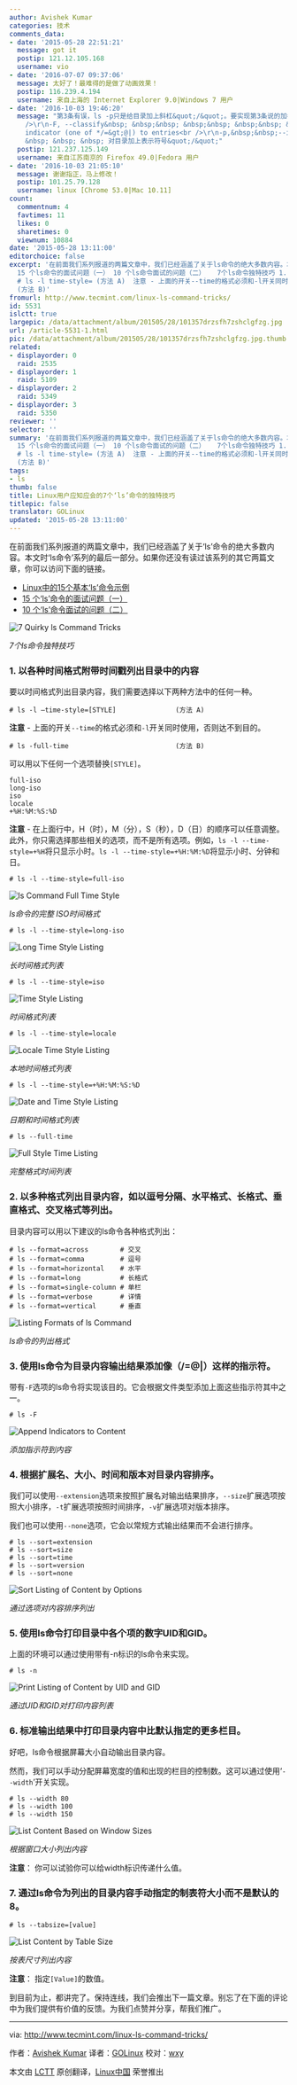 ```yaml
---
author: Avishek Kumar
categories: 技术
comments_data:
- date: '2015-05-28 22:51:21'
  message: got it
  postip: 121.12.105.168
  username: vio
- date: '2016-07-07 09:37:06'
  message: 太好了！最难得的是做了动画效果！
  postip: 116.239.4.194
  username: 来自上海的 Internet Explorer 9.0|Windows 7 用户
- date: '2016-10-03 19:46:20'
  message: "第3条有误，ls -p只是给目录加上斜杠&quot;/&quot;。要实现第3条说的加各种符号应该是ls -F。搬运一下ls --help&nbsp;&nbsp;#有的是中文有的是英文看起来不太统一哈<br
    />\r\n-F, --classify&nbsp; &nbsp;&nbsp; &nbsp;&nbsp; &nbsp;&nbsp; &nbsp; append
    indicator (one of */=&gt;@|) to entries<br />\r\n-p,&nbsp;&nbsp;--indicator-style=slash&nbsp;
    &nbsp; &nbsp; &nbsp; 对目录加上表示符号&quot;/&quot;"
  postip: 121.237.125.149
  username: 来自江苏南京的 Firefox 49.0|Fedora 用户
- date: '2016-10-03 21:05:10'
  message: 谢谢指正，马上修改！
  postip: 101.25.79.128
  username: linux [Chrome 53.0|Mac 10.11]
count:
  commentnum: 4
  favtimes: 11
  likes: 0
  sharetimes: 0
  viewnum: 10884
date: '2015-05-28 13:11:00'
editorchoice: false
excerpt: '在前面我们系列报道的两篇文章中，我们已经涵盖了关于ls命令的绝大多数内容。本文时ls命令系列的最后一部分。如果你还没有读过该系列的其它两篇文章，你可以访问下面的链接。  Linux中的15个基本ls命令示例
  15 个ls命令的面试问题（一） 10 个ls命令面试的问题（二）   7个ls命令独特技巧 1. 以各种时间格式附带时间戳列出目录中的内容 要以时间格式列出目录内容，我们需要选择以下两种方法中的任何一种。
  # ls -l time-style= (方法 A)  注意 - 上面的开关--time的格式必须和-l开关同时使用，否则达不到目的。 # ls -full-time
  (方法 B)'
fromurl: http://www.tecmint.com/linux-ls-command-tricks/
id: 5531
islctt: true
largepic: /data/attachment/album/201505/28/101357drzsfh7zshclgfzg.jpg
url: /article-5531-1.html
pic: /data/attachment/album/201505/28/101357drzsfh7zshclgfzg.jpg.thumb.jpg
related:
- displayorder: 0
  raid: 2535
- displayorder: 1
  raid: 5109
- displayorder: 2
  raid: 5349
- displayorder: 3
  raid: 5350
reviewer: ''
selector: ''
summary: '在前面我们系列报道的两篇文章中，我们已经涵盖了关于ls命令的绝大多数内容。本文时ls命令系列的最后一部分。如果你还没有读过该系列的其它两篇文章，你可以访问下面的链接。  Linux中的15个基本ls命令示例
  15 个ls命令的面试问题（一） 10 个ls命令面试的问题（二）   7个ls命令独特技巧 1. 以各种时间格式附带时间戳列出目录中的内容 要以时间格式列出目录内容，我们需要选择以下两种方法中的任何一种。
  # ls -l time-style= (方法 A)  注意 - 上面的开关--time的格式必须和-l开关同时使用，否则达不到目的。 # ls -full-time
  (方法 B)'
tags:
- ls
thumb: false
title: Linux用户应知应会的7个‘ls’命令的独特技巧
titlepic: false
translator: GOLinux
updated: '2015-05-28 13:11:00'
---
```


在前面我们系列报道的两篇文章中，我们已经涵盖了关于‘ls’命令的绝大多数内容。本文时‘ls命令’系列的最后一部分。如果你还没有读过该系列的其它两篇文章，你可以访问下面的链接。


* [Linux中的15个基本‘ls’命令示例](/article-5109-1.html)
* [15 个‘ls’命令的面试问题（一）](/article-5349-1.html)
* [10 个‘ls’命令面试的问题（二）](/article-5350-1.html)


![7 Quirky ls Command Tricks](/data/attachment/album/201505/28/101357drzsfh7zshclgfzg.jpg)


*7个ls命令独特技巧*


### 1. 以各种时间格式附带时间戳列出目录中的内容


要以时间格式列出目录内容，我们需要选择以下两种方法中的任何一种。



```
# ls -l –time-style=[STYLE]               (方法 A)

```

**注意** - 上面的开关`--time`的格式必须和`-l`开关同时使用，否则达不到目的。



```
# ls -full-time                           (方法 B)

```

可以用以下任何一个选项替换`[STYLE]`。



```
full-iso
long-iso
iso
locale
+%H:%M:%S:%D

```

**注意** - 在上面行中，H（时），M（分），S（秒），D（日）的顺序可以任意调整。此外，你只需选择那些相关的选项，而不是所有选项。例如，`ls -l --time-style=+%H`将只显示小时。`ls -l --time-style=+%H:%M:%D`将显示小时、分钟和日。



```
# ls -l --time-style=full-iso

```

![ls Command Full Time Style](/data/attachment/album/201505/28/101358aayud5mlbajmydjw.gif)


*ls命令的完整 ISO时间格式*



```
# ls -l --time-style=long-iso

```

![Long Time Style Listing](/data/attachment/album/201505/28/101358xlaal14av4itrna1.gif)


*长时间格式列表*



```
# ls -l --time-style=iso

```

![Time Style Listing](/data/attachment/album/201505/28/101359q46p144go2rlj262.gif)


*时间格式列表*



```
# ls -l --time-style=locale

```

![Locale Time Style Listing](/data/attachment/album/201505/28/101359nlljiogdh9bo9hws.gif)


*本地时间格式列表*



```
# ls -l --time-style=+%H:%M:%S:%D

```

![Date and Time Style Listing](/data/attachment/album/201505/28/101400e66e447ei5z6s6z4.gif)


*日期和时间格式列表*



```
# ls --full-time

```

![Full Style Time Listing](/data/attachment/album/201505/28/101400slysqkilodqee5k6.gif)


*完整格式时间列表*


### 2. 以多种格式列出目录内容，如以逗号分隔、水平格式、长格式、垂直格式、交叉格式等列出。


目录内容可以用以下建议的ls命令各种格式列出：



```
# ls --format=across        # 交叉
# ls --format=comma         # 逗号
# ls --format=horizontal    # 水平
# ls --format=long          # 长格式
# ls --format=single-column # 单栏
# ls --format=verbose       # 详情
# ls --format=vertical      # 垂直

```

![Listing Formats of ls Command](/data/attachment/album/201505/28/101401ivbcvu6ucbc8vcbv.gif)


*ls命令的列出格式*


### 3. 使用ls命令为目录内容输出结果添加像（/=@|）这样的指示符。


带有`-F`选项的ls命令将实现该目的。它会根据文件类型添加上面这些指示符其中之一。



```
# ls -F

```

![Append Indicators to Content](/data/attachment/album/201505/28/101401in2sby2gnzja27qz.gif)


*添加指示符到内容*


### 4. 根据扩展名、大小、时间和版本对目录内容排序。


我们可以使用`--extension`选项来按照扩展名对输出结果排序，`--size`扩展选项按照大小排序，`-t`扩展选项按照时间排序，`-v`扩展选项对版本排序。


我们也可以使用`--none`选项，它会以常规方式输出结果而不会进行排序。



```
# ls --sort=extension
# ls --sort=size
# ls --sort=time
# ls --sort=version
# ls --sort=none

```

![Sort Listing of Content by Options](/data/attachment/album/201505/28/101401rjjbyycfj8wy83jw.gif)


*通过选项对内容排序列出*


### 5. 使用ls命令打印目录中各个项的数字UID和GID。


上面的环境可以通过使用带有-n标识的ls命令来实现。



```
# ls -n

```

![Print Listing of Content by UID and GID](/data/attachment/album/201505/28/101402z2gi2wp319yh2060.gif)


*通过UID和GID对打印内容列表*


### 6. 标准输出结果中打印目录内容中比默认指定的更多栏目。


好吧，ls命令根据屏幕大小自动输出目录内容。


然而，我们可以手动分配屏幕宽度的值和出现的栏目的控制数。这可以通过使用‘`--width`’开关实现。



```
# ls --width 80
# ls --width 100
# ls --width 150

```

![List Content Based on Window Sizes](/data/attachment/album/201505/28/101402fcef00a0xwfhx044.gif)


*根据窗口大小列出内容*


**注意**： 你可以试验你可以给width标识传递什么值。


### 7. 通过ls命令为列出的目录内容手动指定的制表符大小而不是默认的8。



```
# ls --tabsize=[value]

```

![List Content by Table Size](/data/attachment/album/201505/28/101404dp77zmiq4pb84jpu.gif)


*按表尺寸列出内容*


**注意**： 指定`[Value]`的数值。


到目前为止，都讲完了。保持连线，我们会推出下一篇文章。别忘了在下面的评论中为我们提供有价值的反馈。为我们点赞并分享，帮我们推广。




---


via: <http://www.tecmint.com/linux-ls-command-tricks/>


作者：[Avishek Kumar](http://www.tecmint.com/author/avishek/) 译者：[GOLinux](https://github.com/GOLinux) 校对：[wxy](https://github.com/wxy)


本文由 [LCTT](https://github.com/LCTT/TranslateProject) 原创翻译，[Linux中国](http://linux.cn/) 荣誉推出